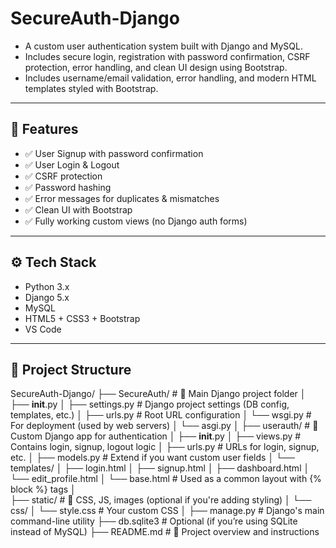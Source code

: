 # SecureAuth-Django

-  A custom user authentication system built with Django and MySQL.
-  Includes secure login, registration with password confirmation, CSRF protection, error handling, and clean UI design using Bootstrap.
-  Includes username/email validation, error handling, and modern HTML templates styled with Bootstrap.

---

## 🚀 Features

- ✅ User Signup with password confirmation
- ✅ User Login & Logout
- ✅ CSRF protection
- ✅ Password hashing
- ✅ Error messages for duplicates & mismatches
- ✅ Clean UI with Bootstrap
- ✅ Fully working custom views (no Django auth forms)

---

## ⚙️ Tech Stack

- Python 3.x
- Django 5.x
- MySQL
- HTML5 + CSS3 + Bootstrap
- VS Code

---

## 📂 Project Structure

SecureAuth-Django/
├── SecureAuth/                         # 🔧 Main Django project folder
│   ├── __init__.py
│   ├── settings.py                     # Django project settings (DB config, templates, etc.)
│   ├── urls.py                         # Root URL configuration
│   └── wsgi.py                         # For deployment (used by web servers)
│   └── asgi.py
│
├── userauth/                           # 🔐 Custom Django app for authentication
│   ├── __init__.py
│   ├── views.py                        # Contains login, signup, logout logic
│   ├── urls.py                         # URLs for login, signup, etc.
│   ├── models.py                       # Extend if you want custom user fields
│   └── templates/
│           ├── login.html
│           ├── signup.html
│           ├── dashboard.html
│           └── edit_profile.html
│           └── base.html               # Used as a common layout with {% block %} tags
│   
├── static/                             # 🎨 CSS, JS, images (optional if you're adding styling)
│   └── css/
│       └── style.css                   # Your custom CSS
│
├── manage.py                           # Django's main command-line utility
├── db.sqlite3                          # Optional (if you’re using SQLite instead of MySQL)
├── README.md                           # 📘 Project overview and instructions
